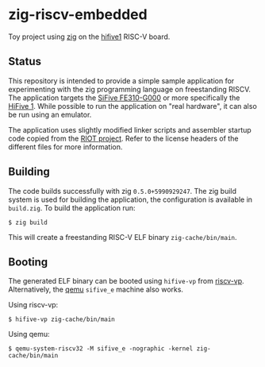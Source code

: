 # zig-riscv-embedded

Toy project using [zig][zig website] on the [hifive1][hifive1 website] RISC-V board.

## Status

This repository is intended to provide a simple sample application for
experimenting with the zig programming language on freestanding RISCV.
The application targets the [SiFive FE310-G000][fe310 manual] or more
specifically the [HiFive 1][hifive1 website]. While possible to run the
application on "real hardware", it can also be run using an emulator.

The application uses slightly modified linker scripts and assembler
startup code copied from the [RIOT project][riot fe310]. Refer to the
license headers of the different files for more information.

## Building

The code builds successfully with zig `0.5.0+5990929247`. The zig build
system is used for building the application, the configuration is
available in `build.zig`. To build the application run:

	$ zig build

This will create a freestanding RISC-V ELF binary `zig-cache/bin/main`.

## Booting

The generated ELF binary can be booted using `hifive-vp` from
[riscv-vp][riscv-vp GitHub]. Alternatively, the [qemu][qemu website]
`sifive_e` machine also works.

Using riscv-vp:

	$ hifive-vp zig-cache/bin/main

Using qemu:

	$ qemu-system-riscv32 -M sifive_e -nographic -kernel zig-cache/bin/main

[zig website]: https://ziglang.org/
[riscv-vp GitHub]: https://github.com/agra-uni-bremen/riscv-vp
[qemu website]: https://www.qemu.org/
[fe310 manual]: https://static.dev.sifive.com/FE310-G000.pdf
[hifive1 website]: https://www.sifive.com/boards/hifive1
[riot fe310]: https://github.com/RIOT-OS/RIOT/tree/master/cpu/fe310
